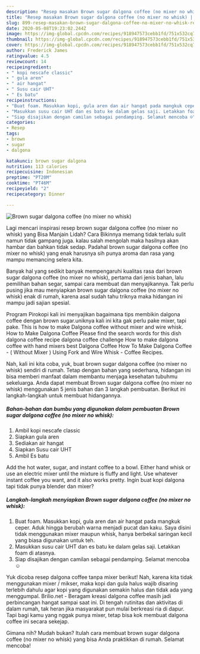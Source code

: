 ```yaml
---
description: "Resep masakan Brown sugar dalgona coffee (no mixer no whisk) | Resep Membuat Brown sugar dalgona coffee (no mixer no whisk) Yang Enak Banget"
title: "Resep masakan Brown sugar dalgona coffee (no mixer no whisk) | Resep Membuat Brown sugar dalgona coffee (no mixer no whisk) Yang Enak Banget"
slug: 899-resep-masakan-brown-sugar-dalgona-coffee-no-mixer-no-whisk-resep-membuat-brown-sugar-dalgona-coffee-no-mixer-no-whisk-yang-enak-banget
date: 2020-05-08T19:23:02.244Z
image: https://img-global.cpcdn.com/recipes/918947573cebb1fd/751x532cq70/brown-sugar-dalgona-coffee-no-mixer-no-whisk-foto-resep-utama.jpg
thumbnail: https://img-global.cpcdn.com/recipes/918947573cebb1fd/751x532cq70/brown-sugar-dalgona-coffee-no-mixer-no-whisk-foto-resep-utama.jpg
cover: https://img-global.cpcdn.com/recipes/918947573cebb1fd/751x532cq70/brown-sugar-dalgona-coffee-no-mixer-no-whisk-foto-resep-utama.jpg
author: Frederick James
ratingvalue: 4.5
reviewcount: 14
recipeingredient:
- " kopi nescafe classic"
- " gula aren"
- " air hangat"
- " Susu cair UHT"
- " Es batu"
recipeinstructions:
- "Buat foam. Masukkan kopi, gula aren dan air hangat pada mangkuk ceper. Aduk hingga berubah warna menjadi pucat dan kaku. Saya disini tidak menggunakan mixer maupun whisk, hanya berbekal saringan kecil yang biasa digunakan untuk teh."
- "Masukkan susu cair UHT dan es batu ke dalam gelas saji. Letakkan foam di atasnya."
- "Siap disajikan dengan camilan sebagai pendamping. Selamat mencoba ☺️"
categories:
- Resep
tags:
- brown
- sugar
- dalgona

katakunci: brown sugar dalgona 
nutrition: 113 calories
recipecuisine: Indonesian
preptime: "PT20M"
cooktime: "PT46M"
recipeyield: "2"
recipecategory: Dinner

---
```



![Brown sugar dalgona coffee (no mixer no whisk)](https://img-global.cpcdn.com/recipes/918947573cebb1fd/751x532cq70/brown-sugar-dalgona-coffee-no-mixer-no-whisk-foto-resep-utama.jpg)

Lagi mencari inspirasi resep brown sugar dalgona coffee (no mixer no whisk) yang Bisa Manjain Lidah? Cara Bikinnya memang tidak terlalu sulit namun tidak gampang juga. kalau salah mengolah maka hasilnya akan hambar dan bahkan tidak sedap. Padahal brown sugar dalgona coffee (no mixer no whisk) yang enak harusnya sih punya aroma dan rasa yang mampu memancing selera kita.

Banyak hal yang sedikit banyak mempengaruhi kualitas rasa dari brown sugar dalgona coffee (no mixer no whisk), pertama dari jenis bahan, lalu pemilihan bahan segar, sampai cara membuat dan menyajikannya. Tak perlu pusing jika mau menyiapkan brown sugar dalgona coffee (no mixer no whisk) enak di rumah, karena asal sudah tahu triknya maka hidangan ini mampu jadi sajian spesial.

Program Pirokopi kali ini menyajikan bagaimana tips membikin dalgona coffee dengan brown sugar.uniknya kali ini kita gak perlu pake mixer, tapi pake. This is how to make Dalgona coffee without mixer and wire whisk. How to Make Dalgona Coffee Please find the search words for this dish dalgona coffee recipe dalgona coffee challenge How to make dalgona coffee with hand mixers best Dalgona Coffee How To Make Dalgona Coffee - ( Without Mixer ) Using Fork and Wire Whisk - Coffee Recipes.


Nah, kali ini kita coba, yuk, buat brown sugar dalgona coffee (no mixer no whisk) sendiri di rumah. Tetap dengan bahan yang sederhana, hidangan ini bisa memberi manfaat dalam membantu menjaga kesehatan tubuhmu sekeluarga. Anda dapat membuat Brown sugar dalgona coffee (no mixer no whisk) menggunakan 5 jenis bahan dan 3 langkah pembuatan. Berikut ini langkah-langkah untuk membuat hidangannya.

<!--inarticleads1-->

##### Bahan-bahan dan bumbu yang digunakan dalam pembuatan Brown sugar dalgona coffee (no mixer no whisk):

1. Ambil  kopi nescafe classic
1. Siapkan  gula aren
1. Sediakan  air hangat
1. Siapkan  Susu cair UHT
1. Ambil  Es batu


Add the hot water, sugar, and instant coffee to a bowl. Either hand whisk or use an electric mixer until the mixture is fluffy and light. Use whatever instant coffee you want, and it also works pretty. Ingin buat kopi dalgona tapi tidak punya blender dan mixer? 

<!--inarticleads2-->

##### Langkah-langkah menyiapkan Brown sugar dalgona coffee (no mixer no whisk):

1. Buat foam. Masukkan kopi, gula aren dan air hangat pada mangkuk ceper. Aduk hingga berubah warna menjadi pucat dan kaku. Saya disini tidak menggunakan mixer maupun whisk, hanya berbekal saringan kecil yang biasa digunakan untuk teh.
1. Masukkan susu cair UHT dan es batu ke dalam gelas saji. Letakkan foam di atasnya.
1. Siap disajikan dengan camilan sebagai pendamping. Selamat mencoba ☺️


Yuk dicoba resep dalgona coffee tanpa mixer berikut! Nah, karena kita tidak menggunakan mixer / mikser, maka kopi dan gula halus wajib disaring terlebih dahulu agar kopi yang digunakan semakin halus dan tidak ada yang menggumpal. Brilio.net - Beragam kreasi dalgona coffee masih jadi perbincangan hangat sampai saat ini. Di tengah rutinitas dan aktivitas di dalam rumah, tak heran jika masyarakat pun mulai berkreasi ria di dapur. Tapi bagi kamu yang nggak punya mixer, tetap bisa kok membuat dalgona coffee ini secara sekejap. 

Gimana nih? Mudah bukan? Itulah cara membuat brown sugar dalgona coffee (no mixer no whisk) yang bisa Anda praktikkan di rumah. Selamat mencoba!
